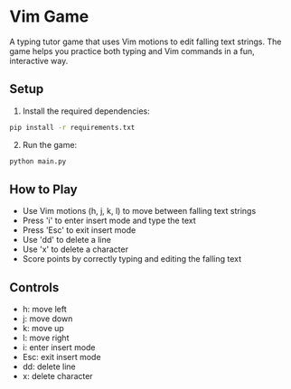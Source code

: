 # Vim Game

A typing tutor game that uses Vim motions to edit falling text strings. The game helps you practice both typing and Vim commands in a fun, interactive way.

## Setup

1. Install the required dependencies:
```bash
pip install -r requirements.txt
```

2. Run the game:
```bash
python main.py
```

## How to Play

- Use Vim motions (h, j, k, l) to move between falling text strings
- Press 'i' to enter insert mode and type the text
- Press 'Esc' to exit insert mode
- Use 'dd' to delete a line
- Use 'x' to delete a character
- Score points by correctly typing and editing the falling text

## Controls

- h: move left
- j: move down
- k: move up
- l: move right
- i: enter insert mode
- Esc: exit insert mode
- dd: delete line
- x: delete character 